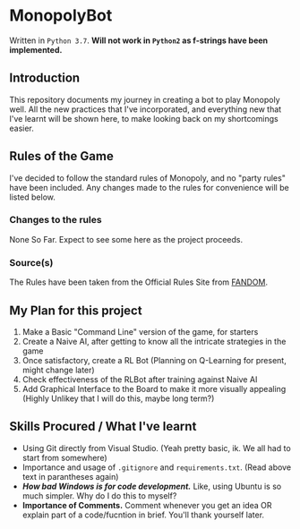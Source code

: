 # MonopolyBot
Written in `Python 3.7`.
**Will not work in `Python2` as f-strings have been implemented.**

## Introduction
This repository documents my journey in creating a bot to play Monopoly well. All the new practices that I've incorporated, and everything new that I've learnt will be shown here, to make looking back on my shortcomings easier.

## Rules of the Game
I've decided to follow the standard rules of Monopoly, and no "party rules" have been included. Any changes made to the rules for convenience will be listed below.
### Changes to the rules
None So Far. Expect to see some here as the project proceeds.
### Source(s)
The Rules have been taken from the Official Rules Site from [FANDOM](https://monopoly.fandom.com/wiki/Official_Rules).

## My Plan for this project
1. Make a Basic "Command Line" version of the game, for starters
2. Create a Naive AI, after getting to know all the intricate strategies in the game
3. Once satisfactory, create a RL Bot (Planning on Q-Learning for present, might change later)
4. Check effectiveness of the RLBot after training against Naive AI
5. Add Graphical Interface to the Board to make it more visually appealing (Highly Unlikey that I will do this, maybe long term?)

## Skills Procured / What I've learnt
- Using Git directly from Visual Studio. (Yeah pretty basic, ik. We all had to start from somewhere)
- Importance and usage of `.gitignore` and `requirements.txt`. (Read above text in parantheses again)
- ***How bad Windows is for code development.*** Like, using Ubuntu is so much simpler. Why do I do this to myself?
- **Importance of Comments.** Comment whenever you get an idea OR explain part of a code/fucntion in brief. You'll thank yourself later.
